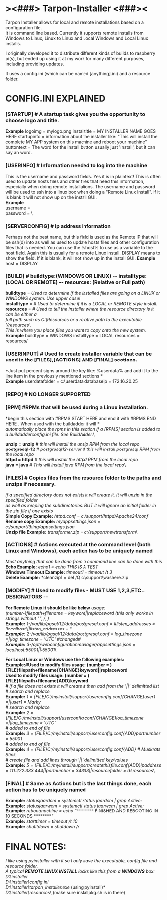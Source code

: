 # ><###> Tarpon-Installer <###><
Tarpon Installer allows for local and remote installations based on a configuration file.  
It is command line based. Currently it supports remote installs from Windows to Linux, 
Linux to Linux and Local Windows and Local Linux installs.

I originally developed it to distribute different kinds of builds to raspberry pi(s), but
ended up using it at my work for many different purposes, including providing updates.

It uses a config.ini (which can be named [anything].ini) and a resource folder.

# CONFIG.INI EXPLAINED
### [STARTUP] # A startup task gives you the opportunity to choose logo and title.
**Example**
logoimg = mylogo.png
installtitle = MY INSTALLER NAME GOES HERE
startupinfo = information about the installer like: "This will install the complete MY APP system on this machine and reboot your machine"
buttontext = The word for the install button usually just 'Install', but it can say an word.

### [USERINFO] # Information needed to log into the machine
This is the username and password fields.  Yes it is in plaintext!  This is often
used to update hosts files and other files that need this information, especially when
doing remote installations.  The username and password will be used to ssh into a linux
box when doing a "Remote Linux Install".  if it is blank it will not show up on the install GUI.\
**Example**\
username = \
password = \

### [SERVERCONFIG] # ip address information
Perhaps not the best name, but this field is used as the Remote IP that will be ssh(d) into
as well as used to update hosts files and other configuration files that is needed.  You can use the %host% 
to use as a variable to the host field.  Again this is usually for a remote Linux install.  DISPLAY means to show the field.
If it is blank, it will not show up in the install GUI.
**Example**
host = DISPLAY

### [BUILD] # buildtype:(WINDOWS OR LINUX) -- installtype:(LOCAL OR REMOTE) -- resources: (Relative or Full path)
**buildtype** = *Used to determine if the installed files are going on a LINUX or WINDOWS system.  Use upper case!*\
**installtype** =	*# Used to determine if it is a LOCAL or REMOTE style install.*\
**resources** = *# Used to tell the installer where the resource directory is it can be either a*\
*full path such as C:\Resources or a relative path to the executable '/resources'.*\
*This is where you place files you want to copy onto the new system.*\
**Example**
buildtype = WINDOWS
installtype = LOCAL
resources = resources/

### [USERINPUT] # Used to create installer variable that can be used in the [FILES],[ACTIONS] AND [FINAL] sections.
*Just put percent signs around the key like: %userdata% and add it to the line item in the previously mentioned sections *\
**Example**
userdatafolder = c:\userdata
databaseip = 172.16.20.25

### [REPO] # NO LONGER SUPPORTED

### [RPM] #RPMs that will be used during a Linux installation.
*begin this section with #RPMS START HERE and end it with #RPMS END HERE .  When used with the buildadder it will *\
*automatically place the rpms in this section if a [RPMS] section is added to a buildadderconfig.ini file.  See BuildAdder.*\



**unzip = unzip**	*# this will install the unzip RPM from the local repo*\
**postgresql-12**	*# postgresql12-server # this will install postgresql RPM from the local repo*\
**httpd = httpd**	*# this will install the httpd RPM from the local repo*\
**java = java**	*# This will install java RPM from the local repo*\

### [FILES] # Copies files from the resource folder to the paths and unzips if necessary.
*if a specified directory does not exists it will create it.  It will unzip in the specified folder*\
*as well as keeping the subdirectories.  BUT it will ignore an initial folder in the zip file if one exists*\
**Simple Copy Example:** *httpd.conf = c:/support/httpd/Apache24/conf*\
**Rename copy Example:** *myappsettings.json = c:/support/thing/appsettings.json*\
**Unzip file Example:** *transformer.zip = c:/support/newtransform*\

### [ACTIONS] # Actions executed at the command level (both Linux and Windows), each action has to be uniquely named
*Most anything that can be done from a command line can be done with this*\
**Echo Example:** *echo1 = echo THIS IS A TEST*\
**Windows Timeout Example:** *timeout1 = timeout /t 3*\
**Delete Example:** *cleanzip1 = del /Q c:\support\washere.zip

### [MODIFY] # Used to modify files - MUST USE 1,2,3,ETC.. DESIGNATORS -- 
**For Remote Linux it should be like below**
*usage: (number-)filepath+filename = keyword||replaceword (this only works in strings without "", /, \)*\
**Example:** *1-/var/lib/pgsql/12/data/postgresql.conf = #listen_addresses = 'localhost'||listen_addresses = '*'*\
**Example:** *2-/var/lib/pgsql/12/data/postgresql.conf = log_timezone =||log_timezone = 'UTC' #changed#*\
**Example:** *3-/opt/webconfigurationmanager/appsettings.json = localhost:55001||*:55001*\

**For Local Linux or Windows use the following examples:**\
**Example:#Used to modify files usage: (number = ){FILE}filepath+filename{CHANGE}keyword||replaceword**\
**Used to modify files usage: (number = ){FILE}filepath+filename{ADD}keyword**\
*# if a file does not exists it will create it then add from the '||' delimitted list*\
*# search and replace*\
**Example:** *1 = {FILE}C:/myinstall/support/userconfig.conf{CHANGE}user1 =||user1 = Marky*\
*# search and replace*\
**Example:** *2 = {FILE}C:/myinstall/support/userconfig.conf{CHANGE}log_timezone =||log_timezone = 'UTC'*\
*# added to end of file*\
**Example:** *3 = {FILE}C:/myinstall/support/userconfig.conf{ADD}portnumber = 55001*\
*# added to end of file*\
**Example:** *4 = {FILE}C:/myinstall/support/userconfig.conf{ADD} # Muskrats Stink*\
*# create file and add lines through '||' delimitted key/values*\
**Example:** *5 = {FILE}C:/myinstall/support/createthisfile.conf{ADD}ipaddress = 111.222.333.444||portnumber = 34333||resourcefolder = d:\resources*\

### [FINAL] # Same as Actions but is the last things done, each action has to be uniquely named
**Example:** *statusjaardcm = systemctl status jaardcm | grep Active:*\
**Example:** *statusjaarwcm = systemctl status jaarwcm | grep Active:*\
**Example:** *rebootmachine = echo "********* FINISHED AND REBOOTING IN 10 SECONDS *********"*\
**Example:** *starttimer = timeout /t 10*\
**Example:** *shutitdown = shutdown /r*

# FINAL NOTES:
*I like using pyinstaller with it so I only have the executable, config file and resource folder.*\
*A typical **REMOTE LINUX INSTALL** looks like this from a **WINDOWS** box:*\
*D:\installer*\
*D:\installer\config.ini*\
*D:\installer\tarpon_installer.exe* (using pyinstall)*\
*D:\installer\resources*\ (make sure installpkg.sh is in there)

